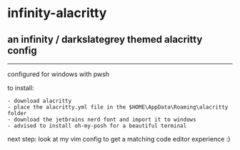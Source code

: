 # infinity-alacritty
## an infinity / darkslategrey themed alacritty config
---
configured for windows with pwsh

to install:

    - download alacritty
    - place the alacritty.yml file in the $HOME\AppData\Roaming\alacritty folder
    - download the jetbrains nerd font and import it to windows
    - advised to install oh-my-posh for a beautiful terminal

next step: look at my vim config to get a matching code editor experience :)
